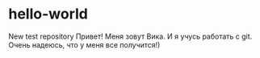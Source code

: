 # hello-world
New test repository
Привет! 
Меня зовут Вика.
И я учусь работать с git.
Очень надеюсь, что у меня все получится!)
